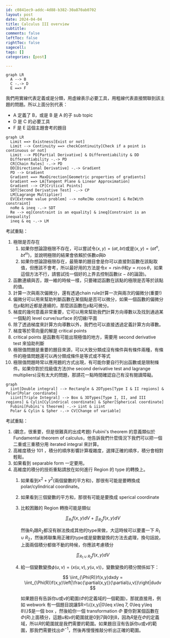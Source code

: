 ```yaml
---
id: c0841ec9-addc-4d88-b382-30a870ab0702
layout: post
date: 2024-04-04
title: Calculus III overview
subtitle: 
comments: false
leftToc: false
rightToc: false
sagecell: 
tags: []
categories: [post]

---
```


```mermaid
graph LR
  A --> B
  C -.-> D
  E ==> F
```


我們用實線代表定義或是分類，用虛線表示必要工具，用粗線代表直接關聯到該主題的問題。所以上面分別代表：

- A 定義了 B，或是 B 是 A 的子 sub topic
- D 是 C 的必要工具
- F 是 E 這個主題會考的題目

```mermaid
graph LR
  Limit ==> Existness[Exist or not]
  Limit --> Continuity ==> checkContinuity[Check if a point is continuous or not]
  Limit --> PD[Partial Derivative] & Differentiability & DD
  Differentiability -.-> PD
  CR[Chain Rules] -.-> PD
  DD[Directional Derivative] -.-> Gradient
  PD --> Gradient
  Gradient ==> MaxDirection[Geometric properties of gradients]
  Gradient ==> LA[Tangent Plane & Linear Approximation]
  Gradient --> CP[Critical Points] 
  SDT[Second Derivative Test] -.-> CP
  LM[Lagrange Multiplier]
  EV[Extreme value problem] --> noRe[No constraint] & Re[With constraint]
  noRe & ineq -.-> SDT
  Re --> eq[Constraint is an equality] & ineq[Constraint is an inequality]
  ineq & eq -.-> LM
```


考試重點：

1. 極限是否存在
	1. 如果你想論證極限不存在，可以嘗試令$(x,y)=(at,bt)$或是$(x,y)=(at^n,bt^m)$，並說明極限的結果會依賴於係數$a$與$b$
	2. 如果你想論證極限存在，最簡單的題目會是你可以直接對函數在該點取值，但應該不會考，所以最好用的方法是令$x=r\sin\theta$和$y=r\cos\theta$，如果這個方法不行，請嘗試找一個好的上界去控制函數($\varepsilon-\delta$的論證)。
2. 函數連續與否，跟一維的時候一樣，只要確認函數在該點的極限是否等於該點的值。
3. 計算一次與兩次偏微分，還有透過chain rule計算一次與兩次的偏微分(重要!)
4. 偏微分可以用來幫助判斷函數在某個點是否可以微分，如果一個函數的偏微分在$p$點附近都是連續的，那麼該函數在$p$點可微分。
5. 梯度的幾何意義非常重要，它可以用來幫助我們計算方向導數以及找到通過某一個點的 level curve/surface 的切線/平面
6. 除了透過梯度來計算方向導數以外，我們也可以直接透過定義計算方向導數。
7. 梯度等於零向量的解是 critical points
8. critical points 是函數有可能出現極值的地方，需要用 second derivative test 來協助判斷
9. 極限值問題是重要的題目來源，可以大致分類成沒有條件與有條件兩種，有條件的極值問題還可以再分類成條件是等式或不等式
10. 極限值問題時常以應用題的方式出現，有可能你要自行列出函數或是限制條件。如果你對於找級值方法(the second derivative test and lagrange multipliers)沒有太大的問題，那請花一點時間確認自己有沒有閱讀障礙。

```mermaid
graph 
  iint[Double integral] --> Rectangle & 2DTypes[Type I & II regions] & Polar[Polar coordinate]
  iiint[Triple Integral] --> Box & 3DTypes[Type I, II, and III regions] & Cylin[Cylindrical coordinate] & Spher[Spherical coordinate]
  Fubini[Fubini's theorem] -.-> iint & iiint
  Polar & Cylin & Spher -.-> CV[Change of variable]
```


考試重點：

1. (觀念，很重要，但是很難真的出成考題) Fubini's theorem 的意義類似於 Fundamental theorem of calculus，他告訴我們什麼情況下我們可以把一個二重或三重積分用 iterated integral 來計算。
2. 高維度積分 101 ，積分的順序影響計算複雜度，選擇正確的順序，積分會相對輕鬆。
3. 如果看到 separable form 一定要用。
4. 高維度的積分的技術重點請放在如何進行 Region 的 type 的轉換上。
	1. 如果看到$x^2+y^2$(兩個變數的平方和)，那很有可能是要轉換成 polar/cylindrical coordinate。
	2. 如果看到三個變數的平方和，那很有可能是要換成 sperical coordinate
	3. 比較困難的 Region 轉換可能是類似

		$$
		\iint_{R_1}f(x,y)dV +\iint_{R_2}f(x,y)dV
		$$


		然後$R_1$跟$R_2$都沒有辦法換成其他的type來做，大這時候可以要畫一下 $R_1\cup R_2$，然後將聯集用正確的type或是變數變換的方法去處理，換句話說，上面兩個積分都做不動的時候，你應該考慮積分


		$$
		\iint_{R_1\cup R_2}f(x,y)dV
		$$

	4. 給一個變數變換$\phi(u,v)=(x(u,v),y(u,v))$，變數變換的積分關係如下：

		$$
		\iint_{\Phi(R)}f(x,y)dxdy = \iint_{\Phi(R)}f(x,y)\left|\frac{\partial(x,y)}{\partial(u,v)}\right|dudv
		$$


		如果題目有告訴你$u$或$v$的範圍($\Phi$的定義域的一個範圍)，那就直接用，例如 webwork 有一個題目說讓$R=\\{(x,y)|0\leq x\leq 7, 0\leq y\leq 8\\}$是一個 box ，然後給你一個 transformation $\Phi$ 要你對某個函數在$\Phi(R)$上面積分，這題$u$和$v$的範圍就是0到7與0到8，因為$R$是在$\Phi$的定義域，所以$R$的範圍就是我們需要的範圍。如果題目沒有告訴你$u$或$v$的範圍，那我們需要找出$\Phi^{-1}$，然後再慢慢推敲分析出正確的範圍。

